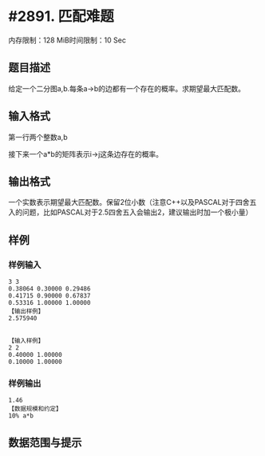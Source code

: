 # #2891. 匹配难题

内存限制：128 MiB时间限制：10 Sec

## 题目描述

给定一个二分图a,b.每条a->b的边都有一个存在的概率。求期望最大匹配数。

## 输入格式

第一行两个整数a,b

接下来一个a*b的矩阵表示i->j这条边存在的概率。

## 输出格式

一个实数表示期望最大匹配数。保留2位小数（注意C++以及PASCAL对于四舍五入的问题，比如PASCAL对于2.5四舍五入会输出2，建议输出时加一个极小量）

## 样例

### 样例输入

    
    
    3 3
    0.38064 0.30000 0.29486
    0.41715 0.90000 0.67837
    0.53316 1.00000 1.00000
    【输出样例】
    2.575940
    
    
    【输入样例】
    2 2
    0.40000 1.00000
    0.10000 1.00000
    
    

### 样例输出

    
    
    1.46
    【数据规模和约定】
    10% a*b
    

## 数据范围与提示
